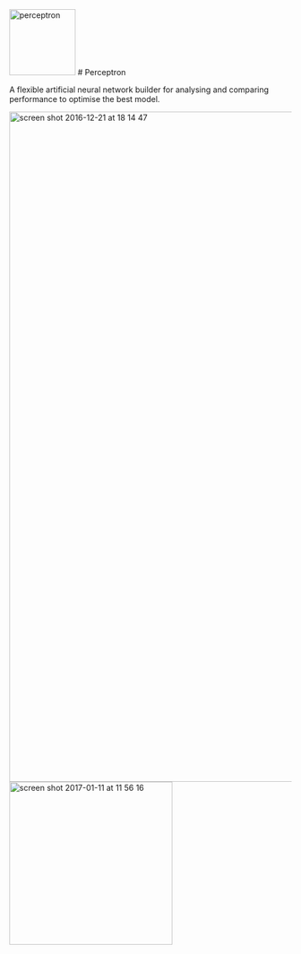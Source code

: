 <img width="118" alt="perceptron" src="https://cloud.githubusercontent.com/assets/7353547/21388614/f86dd680-c774-11e6-938b-1d95492999e2.png">
# Perceptron

A flexible artificial neural network builder for analysing and comparing performance to optimise the best model. 


<img width="1197" alt="screen shot 2016-12-21 at 18 14 47" src="https://cloud.githubusercontent.com/assets/7353547/21400714/65169b30-c7a9-11e6-836f-8064d5a697e5.png">

<img width="291" alt="screen shot 2017-01-11 at 11 56 16" src="https://cloud.githubusercontent.com/assets/7353547/21847713/31c60f16-d7f5-11e6-93eb-1d79b3062737.png">
